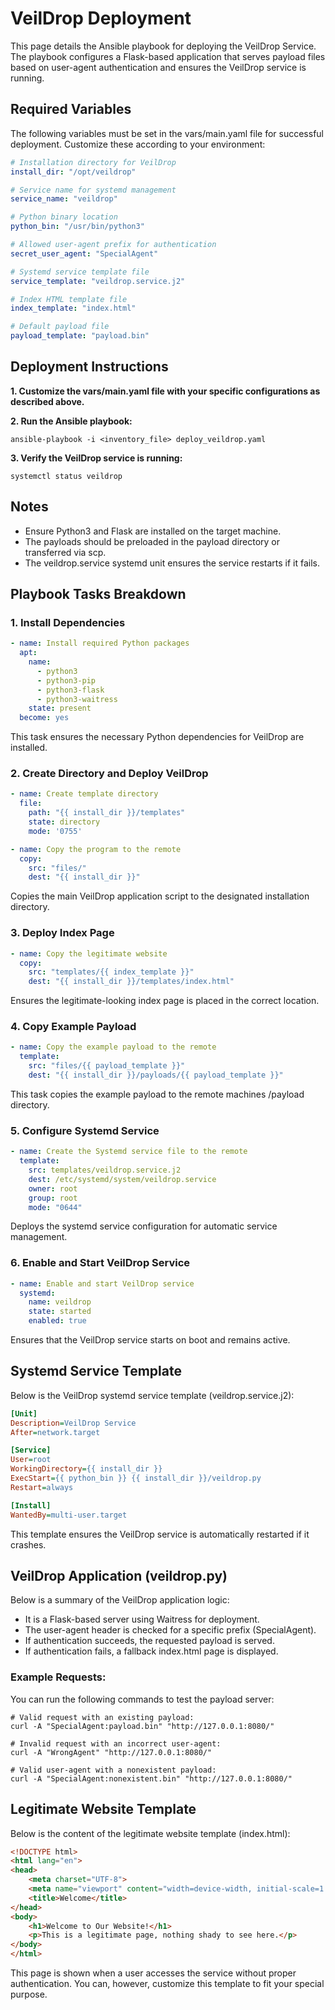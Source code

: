 # VeilDrop Deployment

This page details the Ansible playbook for deploying the VeilDrop Service. The playbook configures a Flask-based application that serves payload files based on user-agent authentication and ensures the VeilDrop service is running.

## Required Variables
The following variables must be set in the vars/main.yaml file for successful deployment. Customize these according to your environment:

``` yaml
# Installation directory for VeilDrop
install_dir: "/opt/veildrop"

# Service name for systemd management
service_name: "veildrop"

# Python binary location
python_bin: "/usr/bin/python3"

# Allowed user-agent prefix for authentication
secret_user_agent: "SpecialAgent"

# Systemd service template file
service_template: "veildrop.service.j2"

# Index HTML template file
index_template: "index.html"

# Default payload file
payload_template: "payload.bin"
```

## Deployment Instructions

**1. Customize the vars/main.yaml file with your specific configurations as described above.**

**2. Run the Ansible playbook:**

``` shell
ansible-playbook -i <inventory_file> deploy_veildrop.yaml
```

**3. Verify the VeilDrop service is running:**

``` shell
systemctl status veildrop
```

## Notes
- Ensure Python3 and Flask are installed on the target machine.
- The payloads should be preloaded in the payload directory or transferred via scp.
- The veildrop.service systemd unit ensures the service restarts if it fails.

## Playbook Tasks Breakdown

### 1. Install Dependencies
``` yaml
- name: Install required Python packages
  apt:
    name: 
      - python3
      - python3-pip
      - python3-flask
      - python3-waitress
    state: present
  become: yes
```
This task ensures the necessary Python dependencies for VeilDrop are installed.

### 2. Create Directory and Deploy VeilDrop
``` yaml
- name: Create template directory
  file:
    path: "{{ install_dir }}/templates"
    state: directory
    mode: '0755'

- name: Copy the program to the remote
  copy:
    src: "files/"
    dest: "{{ install_dir }}"
```
Copies the main VeilDrop application script to the designated installation directory.

### 3. Deploy Index Page
``` yaml
- name: Copy the legitimate website
  copy:
    src: "templates/{{ index_template }}"
    dest: "{{ install_dir }}/templates/index.html"
```
Ensures the legitimate-looking index page is placed in the correct location.

### 4. Copy Example Payload
``` yaml
- name: Copy the example payload to the remote
  template:
    src: "files/{{ payload_template }}"
    dest: "{{ install_dir }}/payloads/{{ payload_template }}"
```
This task copies the example payload to the remote machines /payload directory.

### 5. Configure Systemd Service
``` yaml
- name: Create the Systemd service file to the remote
  template:
    src: templates/veildrop.service.j2
    dest: /etc/systemd/system/veildrop.service
    owner: root
    group: root
    mode: "0644"
```
Deploys the systemd service configuration for automatic service management.

### 6. Enable and Start VeilDrop Service
``` yaml
- name: Enable and start VeilDrop service
  systemd:
    name: veildrop
    state: started
    enabled: true
```
Ensures that the VeilDrop service starts on boot and remains active.

## Systemd Service Template
Below is the VeilDrop systemd service template (veildrop.service.j2):

``` ini
[Unit]
Description=VeilDrop Service
After=network.target

[Service]
User=root
WorkingDirectory={{ install_dir }}
ExecStart={{ python_bin }} {{ install_dir }}/veildrop.py
Restart=always

[Install]
WantedBy=multi-user.target
```
This template ensures the VeilDrop service is automatically restarted if it crashes.

## VeilDrop Application (veildrop.py)
Below is a summary of the VeilDrop application logic:
- It is a Flask-based server using Waitress for deployment.
- The user-agent header is checked for a specific prefix (SpecialAgent).
- If authentication succeeds, the requested payload is served.
- If authentication fails, a fallback index.html page is displayed.

### Example Requests:
You can run the following commands to test the payload server:

``` shell
# Valid request with an existing payload:
curl -A "SpecialAgent:payload.bin" "http://127.0.0.1:8080/"

# Invalid request with an incorrect user-agent:
curl -A "WrongAgent" "http://127.0.0.1:8080/"

# Valid user-agent with a nonexistent payload:
curl -A "SpecialAgent:nonexistent.bin" "http://127.0.0.1:8080/"

```

## Legitimate Website Template
Below is the content of the legitimate website template (index.html):

``` html
<!DOCTYPE html>
<html lang="en">
<head>
    <meta charset="UTF-8">
    <meta name="viewport" content="width=device-width, initial-scale=1.0">
    <title>Welcome</title>
</head>
<body>
    <h1>Welcome to Our Website!</h1>
    <p>This is a legitimate page, nothing shady to see here.</p>
</body>
</html>
```

This page is shown when a user accesses the service without proper authentication. You can, however, customize this template to fit your special purpose.